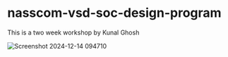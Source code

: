 # nasscom-vsd-soc-design-program
This is a two week workshop by Kunal Ghosh


![Screenshot 2024-12-14 094710](https://github.com/user-attachments/assets/1566ffa2-ce85-47b0-b536-c48fdd402a5d)
